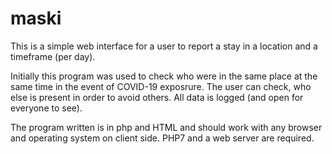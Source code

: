 # maski

This is a simple web interface for a user to report a stay in a location and a timeframe (per day).

Initially this program was used to check who were in the same place at the same time in the event of COVID-19 exposrure.
The user can check, who else is present in order to avoid others.
All data is logged (and open for everyone to see).

The program written is in php and HTML and should work with any browser and operating system on client side.
PHP7 and a web server are required.

